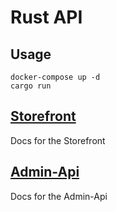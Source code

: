 # Rust API

## Usage
```shell
docker-compose up -d
cargo run
```

## [Storefront](https://github.com/philipphermes/rust-api/blob/main/README/storefront.md)
Docs for the Storefront

## [Admin-Api](https://github.com/philipphermes/rust-api/blob/main/README/admin-api.md)
Docs for the Admin-Api